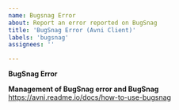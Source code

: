 ```yaml
---
name: Bugsnag Error
about: Report an error reported on BugSnag
title: 'BugSnag Error (Avni Client)'
labels: 'bugsnag'
assignees: ''

---
```


**BugSnag Error**


**Management of BugSnag error and BugSnag**
https://avni.readme.io/docs/how-to-use-bugsnag
